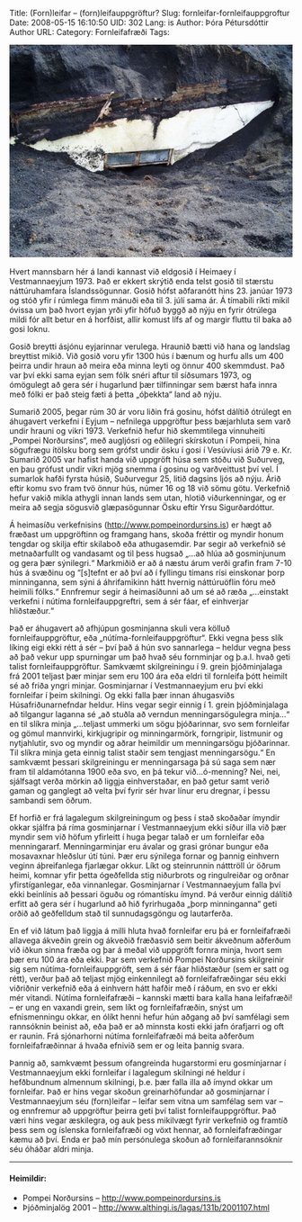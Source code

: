 Title: (Forn)leifar – (forn)leifauppgröftur?
Slug: fornleifar-fornleifauppgroftur
Date: 2008-05-15 16:10:50
UID: 302
Lang: is
Author: Þóra Pétursdóttir
Author URL: 
Category: Fornleifafræði
Tags: 

<a href='http://hugsandi.is/wp-content/uploads/pompei.jpg'>![](pompei.jpg)</a>

Hvert mannsbarn hér á landi kannast við eldgosið í Heimaey í Vestmannaeyjum 1973. Það er ekkert skrýtið enda telst gosið til stærstu náttúruhamfara Íslandssögunnar. Gosið hófst aðfaranótt hins 23. janúar 1973 og stóð yfir í rúmlega fimm mánuði eða til 3. júlí sama ár. Á tímabili ríkti mikil óvissa um það hvort eyjan yrði yfir höfuð byggð að nýju en fyrir ótrúlega mildi fór allt betur en á horfðist, allir komust lífs af og margir fluttu til baka að gosi loknu. 

Gosið breytti ásjónu eyjarinnar verulega. Hraunið bætti við hana og landslag breyttist mikið. Við gosið voru yfir 1300 hús í bænum og hurfu alls um 400 þeirra undir hraun að meira eða minna leyti og önnur 400 skemmdust. Það var því ekki sama eyjan sem fólk snéri aftur til síðsumars 1973, og ómögulegt að gera sér í hugarlund þær tilfinningar sem bærst hafa innra með fólki er það steig fæti á þetta „óþekkta“ land að nýju. 

Sumarið 2005, þegar rúm 30 ár voru liðin frá gosinu, hófst dálítið ótrúlegt en áhugavert verkefni í Eyjum – nefnilega uppgröftur þess bæjarhluta sem varð undir hrauni og vikri 1973. Verkefnið hefur hið skemmtilega vinnuheiti „Pompei Norðursins“, með augljósri og eðlilegri skírskotun í Pompeii,  hina sögufrægu ítölsku borg sem grófst undir ösku í gosi í Vesúvíusi árið 79 e. Kr. Sumarið 2005 var hafist handa við uppgröft húsa sem stóðu við Suðurveg, en þau grófust undir vikri mjög snemma í gosinu og varðveittust því vel. Í sumarlok hafði fyrsta húsið, Suðurvegur 25, litið dagsins ljós að nýju. Árið eftir komu svo fram tvö önnur hús, númer 16 og 18 við sömu götu. Verkefnið hefur vakið mikla athygli innan lands sem utan, hlotið viðurkenningar, og er meira að segja sögusvið glæpasögunnar Ösku eftir Yrsu Sigurðardóttur.

Á heimasíðu verkefnisins (http://www.pompeinordursins.is) er hægt að fræðast um uppgröftinn og framgang hans, skoða fréttir og myndir honum tengdar og skilja eftir skilaboð eða athugasemdir. Þar segir að verkefnið sé metnaðarfullt og vandasamt og til þess hugsað „...að hlúa að gosminjunum og gera þær sýnilegri.“ Markmiðið er að á næstu árum verði grafin fram 7-10 hús á svæðinu og “[s]tefnt er að því að í fyllingu tímans rísi einskonar þorp minninganna, sem sýni á áhrifamikinn hátt hvernig náttúruöflin fóru með heimili fólks.“ Ennfremur segir á heimasíðunni að um sé að ræða „...einstakt verkefni í nútíma fornleifauppgreftri, sem á sér fáar, ef einhverjar hliðstæður.“

Það er áhugavert að afhjúpun gosminjanna skuli vera kölluð fornleifauppgröftur, eða „nútíma-fornleifauppgröftur“. Ekki vegna þess slík líking eigi ekki rétt á sér – því það á hún svo sannarlega – heldur vegna þess að það vekur upp spurningar um það hvað séu fornminjar og þ.a.l. hvað geti talist fornleifauppgröftur. Samkvæmt skilgreiningu í 9. grein þjóðminjalaga frá 2001 teljast þær minjar sem eru 100 ára eða eldri til fornleifa þótt heimilt sé að friða yngri minjar. Gosminjarnar í Vestmannaeyjum eru því ekki fornleifar í þeim skilningi. Og ekki falla þær innan áhugasviðs Húsafriðunarnefndar heldur. Hins vegar segir einnig í 1. grein þjóðminjalaga að tilgangur laganna sé „að stuðla að verndun menningarsögulegra minja...“ en til slíkra minja „...teljast ummerki um sögu þjóðarinnar, svo sem fornleifar og gömul mannvirki, kirkjugripir og minningarmörk, forngripir, listmunir og nytjahlutir, svo og myndir og aðrar heimildir um menningarsögu þjóðarinnar. Til slíkra minja geta einnig talist staðir sem tengjast menningarsögu.“ En samkvæmt þessari skilgreiningu er menningarsaga þá sú saga sem nær fram til aldamótanna 1900 eða svo, en þá tekur við...ó-menning? Nei, nei, sjálfsagt verða mörkin að liggja einhverstaðar, en það getur samt verið gaman og ganglegt að velta því fyrir sér hvar línur eru dregnar, í þessu sambandi sem öðrum.

Ef horfið er frá lagalegum skilgreiningum og þess í stað skoðaðar ímyndir okkar sjálfra þá ríma gosminjarnar í Vestmannaeyjum ekki síður illa við þær myndir sem við höfum yfirleitt í huga þegar talað er um fornleifar eða menningararf. Menningarminjar eru ávalar og grasi grónar bungur eða mosavaxnar hleðslur útí túni. Þær eru sýnilega fornar og þannig einhvern veginn áþreifanlega fjarlægar okkur. Líkt og steinrunnin nátttröll úr öðrum heimi, komnar yfir þetta ógeðfellda stig niðurbrots og ringulreiðar og orðnar yfirstíganlegar, eða vinnanlegar. Gosminjarnar í Vestmannaeyjum falla því ekki beinlínis að þessari öguðu og rómantísku ímynd. Þá verður einnig dálítið erfitt að gera sér í hugarlund að hið fyrirhugaða „þorp minninganna“ geti orðið að geðfelldum stað til sunnudagsgöngu og lautarferða.

En ef við látum það liggja á milli hluta hvað fornleifar eru þá er fornleifafræði allavega ákveðin grein og ákveðið fræðasvið sem beitir ákveðnum aðferðum við iðkun sinna fræða og þar á meðal við uppgröft fornra minja, hvort sem þær eru 100 ára eða ekki. Þar sem verkefnið Pompei Norðursins skilgreinir sig sem nútíma-fornleifauppgröft, sem á sér fáar hliðstæður (sem er satt og rétt), verður það að teljast mjög einkennilegt að fornleifafræðingar séu ekki viðriðnir verkefnið eða á einhvern hátt hafðir með í ráðum, en svo er ekki mér vitandi. Nútíma fornleifafræði – kannski mætti bara kalla hana leifafræði! – er ung en vaxandi grein, sem líkt og fornleifafræðin, snýst um efnismenningu okkar, en ólíkt henni hefur hún aðgang að því samfélagi sem rannsóknin beinist að, eða það er að minnsta kosti ekki jafn órafjarri og oft er raunin. Frá sjónarhorni nútíma fornleifafræði má beita aðferðum fornleifafræðinnar á hvaða efnivið sem er og leita þannig svara. 
	
Þannig að, samkvæmt þessum ofangreinda hugarstormi eru gosminjarnar í Vestmannaeyjum ekki fornleifar í lagalegum skilningi né heldur í hefðbundnum almennum skilningi, þ.e. þær falla illa að ímynd okkar um fornleifar. Það er hins vegar skoðun greinarhöfundar að gosminjarnar í Vestmannaeyjum séu (forn)leifar – leifar sem vitna um samfélag sem var – og ennfremur að uppgröftur þeirra geti því talist fornleifauppgröftur. Það væri hins vegar æskilegra, og auk þess mikilvægt fyrir verkefnið og framtíð þess sem og íslenska fornleifafræði og vöxt hennar, að fornleifafræðingar kæmu að því. Enda er það mín persónulega skoðun að fornleifarannsóknir séu óháðar aldri minja.

----

#### Heimildir:

* Pompei Norðursins – http://www.pompeinordursins.is
* Þjóðminjalög 2001 – http://www.althingi.is/lagas/131b/2001107.html
